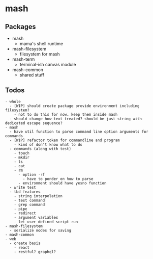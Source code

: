# mash

## Packages

- mash
  - mama's shell runtime
- mash-filesystem
  - filesystem for mash
- mash-term
  - terminal-ish canvas module
- mash-common
  - shared stuff

## Todos

```
- whole
  - [WIP] should create package provide environment including filesystem?
    - not to do this for now. keep them inside mash
  - should change how text treated? should be just string with dedicated escape sequence?
- mash
  - have util function to parse command line option arguments for commands
  - [WIP] refactor token for commandline and program
    - kind of don't know what to do
  - commands (along with test)
    - touch
    - mkdir
    - ls
    - cat
    - rm
      - option -rf
        - have to ponder on how to parse
      - environment should have yesno function
  - write test
  - tbd features
    - string interpolation
    - test command
    - grep command
    - pipe
    - redirect
    - argument variables
    - let user defined script run
- mash-filesystem
  - serialize nodes for saving
- mash-common
- web
  - create basis
    - react
    - restful? graphql?
```
